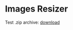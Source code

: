 # Images Resizer

Test .zip archive: [download](https://upsaleslab-users.s3.eu-central-1.amazonaws.com/Nature.zip)

